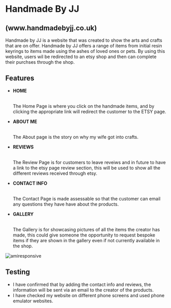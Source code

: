 <h1>Handmade By JJ <h2>(www.handmadebyjj.co.uk)</h2></h1> 

Handmade by JJ is a website that was created to show the arts and crafts that are on offer. Handmade by JJ offers a range of items from initial resin keyrings to items made using the ashes of loved ones or pets. By using this website, users wil be redirected to an etsy shop and then can complete their purchses through the shop. 

<h2><strong>Features</strong></h2>

<ul>
  <li><strong>HOME</strong></li>
  <br>
    <p>The Home Page is where you click on the handmade items, and by clicking the appropriate link will redirect the customer to the ETSY page.</p>
  
  <li><strong>ABOUT ME</strong></li>
  <br>
    <p>The About page is the story on why my wife got into crafts.</p>
  
  <li><strong>REVIEWS</strong></li>
  <br>
    <p>The Review Page is for customers to leave reveiws and in future to have a link to the etsy page review section, this will be used to show all the different reviews received through etsy.</p>
  
  <li><strong>CONTACT INFO</strong></li>
  <br>
  <p>The Contact Page is made assessable so that the customer can email any questions they have have about the products.</p>
  
  <li><strong>GALLERY</strong></li>
  <br>
  <p>The Gallery is for showcasing pictures of all the items the creator has made, this could give someone the opportunity to request bespoke items if they are shown in the gallery even if not currently available in the shop. </p>
</ul>

![amiresponsive](https://github.com/magiclad555/Handmade-By-JJ/assets/165795816/6e169fa7-5732-4f75-b8fe-89c3a081b5e0)

<h2>Testing</h2>

  <ul>
    <li>I have confirmed that by adding the contact info and reviews, the information will be sent via an email to the creator of the products.</li>
    <li>I have checked my website on different phone screens and used phone emulator websites.</li>
    
  </ul>













  
